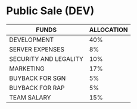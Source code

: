 # Public Sale (DEV)

| FUNDS                 | ALLOCATION |
| --------------------- | ---------- |
| DEVELOPMENT           | 40%        |
| SERVER EXPENSES       | 8%         |
| SECURITY AND LEGALITY | 10%        |
| MARKETING             | 17%        |
| BUYBACK FOR SGN       | 5%         |
| BUYBACK FOR RAP       | 5%         |
| TEAM SALARY           | 15%        |

